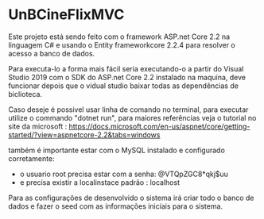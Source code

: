# UnBCineFlixMVC

Este projeto está sendo feito com o framework ASP.net Core 2.2 na linguagem C# e usando o Entity frameworkcore 2.2.4 para resolver o acesso a banco de dados.

Para executa-lo a forma mais fácil seria executando-o a partir do Visual Studio 2019 com o SDK do ASP.net Core 2.2 instalado na maquina, deve funcionar depois que o vidual studio baixar todas as dependências de biclioteca.

Caso deseje é possivel usar linha de comando no terminal, para executar utilize o commando "dotnet run", para maiores referências veja o tutorial no site da microsoft : https://docs.microsoft.com/en-us/aspnet/core/getting-started/?view=aspnetcore-2.2&tabs=windows


também é importante estar com o MySQL instalado e configurado corretamente:
 * o usuario root precisa estar com a senha: @VTQpZGC8*qkj$uu
 * e precisa existir a localinstace padrão : localhost
 
 Para as configurações de desenvolvido o sistema irá criar todo o banco de dados e fazer o seed com as informações iniciais para o sistema.
